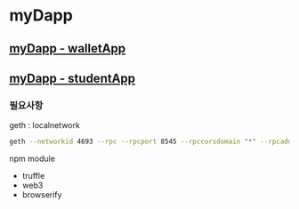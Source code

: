 # myDapp

## [myDapp - walletApp](https://github.com/AdoreJE/myDapp/tree/master/walletApp)

## [myDapp - studentApp](https://github.com/AdoreJE/myDapp/tree/master/studentApp)

### 필요사항

geth : localnetwork

```bash
geth --networkid 4693 --rpc --rpcport 8545 --rpccorsdomain "*" --rpcaddr "0.0.0.0"  --rpcapi "admin,eth,debug,miner,net,txpool,personal,web3" --ws --wsport 8546 --wsorigins "*" --wsapi "admin,eth,debug,miner,net,txpool,personal,web3" console --allow-insecure-unlock --mine --miner.threads 1 --unlock 0 --password ./password
```

npm module

- truffle
- web3
- browserify
